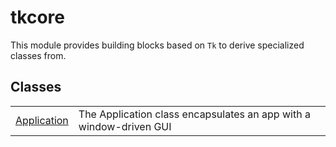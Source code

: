 # tkcore
This module provides building blocks based on `Tk` to derive specialized classes from.

## Classes
| | |
| --------------- | --------------- |
| [Application](tkcore/Application.md) | The Application class encapsulates an app with a window-driven GUI |